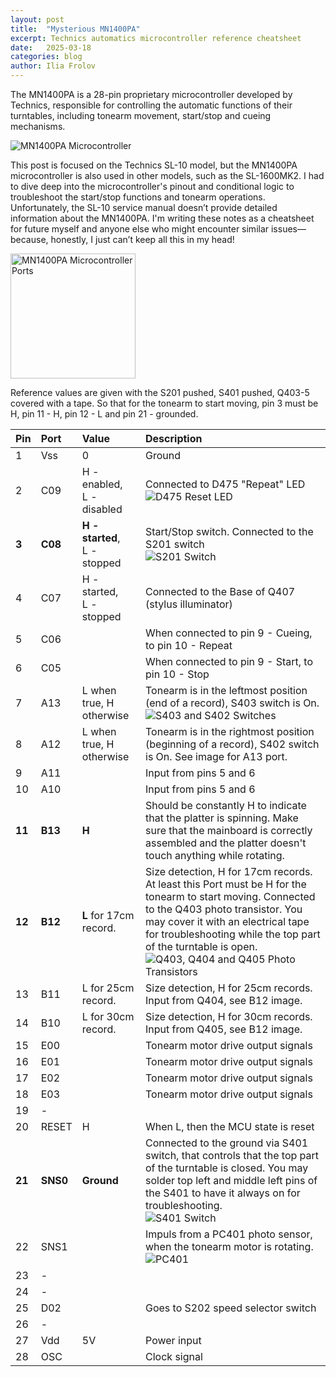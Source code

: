 ```yaml
---
layout: post
title:  "Mysterious MN1400PA"
excerpt: Technics automatics microcontroller reference cheatsheet
date:   2025-03-18
categories: blog
author: Ilia Frolov
---
```


The MN1400PA is a 28-pin proprietary microcontroller developed by Technics, responsible for controlling the automatic functions of their turntables, including tonearm movement, start/stop and cueing mechanisms.

<div class="blogPostImage">
<img src="/assets/mysterious-mn1400pa/mn1400pa.jpeg" alt="MN1400PA Microcontroller"/>
</div>

This post is focused on the Technics SL-10 model, but the MN1400PA microcontroller is also used in other models, such as the SL-1600MK2. I had to dive deep into the microcontroller's pinout and conditional logic to troubleshoot the start/stop functions and tonearm operations. Unfortunately, the SL-10 service manual doesn’t provide detailed information about the MN1400PA. I'm writing these notes as a cheatsheet for future myself and anyone else who might encounter similar issues—because, honestly, I just can’t keep all this in my head!

<div class="blogPostImage">
<img src="/assets/mysterious-mn1400pa/ports.png" alt="MN1400PA Microcontroller Ports" style="width: 200px"/>
</div>

Reference values are given with the S201 pushed, S401 pushed, Q403-5 covered with a tape. So that for the tonearm to start moving, pin 3 must be H, pin 11 - H, pin 12 - L and pin 21 - grounded.

| Pin    | Port   | Value  | Description |
| :----- | :----- | :-----| :---------- |
| 1      | Vss    | 0     | Ground      |
| 2      | C09    | H - enabled, <br>L - disabled      | Connected to D475 "Repeat" LED <br> ![D475 Reset LED](/assets/mysterious-mn1400pa/D475.jpeg)    |
|  __3__      | __C08__    | __H - started__, <br>L - stopped     |  Start/Stop switch. Connected to the S201 switch <br> ![S201 Switch](/assets/mysterious-mn1400pa/S201.jpeg)    |
| 4      | C07    | H - started, <br>L - stopped      | Connected to the Base of Q407 (stylus illuminator)      |
| 5      | C06    |       | When connected to pin 9 - Cueing, to pin 10 - Repeat     |
| 6      | C05    |       | When connected to pin 9 - Start, to pin 10 - Stop     |
| 7      | A13    | L when true, H otherwise      | Tonearm is in the leftmost position (end of a record), S403 switch is On. <br> ![S403 and S402 Switches](/assets/mysterious-mn1400pa/S402_S403.jpeg)      |
| 8      | A12    | L when true, H otherwise      | Tonearm is in the rightmost position (beginning of a record), S402 switch is On. See image for A13 port.    |
| 9      | A11    |       | Input from pins 5 and 6     |
| 10     | A10    |       | Input from pins 5 and 6     |
| __11__     | __B13__    | __H__     | Should be constantly H to indicate that the platter is spinning. Make sure that the mainboard is correctly assembled and the platter doesn't touch anything while rotating.     |
| __12__     | __B12__    | __L__ for 17cm record.     | Size detection, H for 17cm records. At least this Port must be H for the tonearm to start moving. Connected to the Q403 photo transistor. You may cover it with an electrical tape for troubleshooting while the top part of the turntable is open. <br> ![Q403, Q404 and Q405 Photo Transistors](/assets/mysterious-mn1400pa/Q403_Q404_Q405.jpeg) |
| 13     | B11    | L for 25cm record.      | Size detection, H for 25cm records. Input from Q404, see B12 image. |
| 14     | B10    | L for 30cm record.     | Size detection, H for 30cm records. Input from Q405, see B12 image. |
| 15     | E00    |       | Tonearm motor drive output signals |
| 16     | E01    |       | Tonearm motor drive output signals     |
| 17     | E02    |       | Tonearm motor drive output signals     |
| 18     | E03    |       | Tonearm motor drive output signals     |
| 19     | -      |       |      |
| 20     | RESET  | H     | When L, then the MCU state is reset  |
| __21__     | __SNS0__   | __Ground__     | Connected to the ground via S401 switch, that controls that the top part of the turntable is closed. You may solder top left and middle left pins of the S401 to have it always on for troubleshooting. <br> ![S401 Switch](/assets/mysterious-mn1400pa/S401.jpeg) |
| 22     | SNS1   |       | Impuls from a PC401 photo sensor, when the tonearm motor is rotating. <br> ![PC401](/assets/mysterious-mn1400pa/PC401.jpeg) |
| 23     | -      |       |      |
| 24     | -      |       |      |
| 25     | D02    |       | Goes to S202 speed selector switch    | 
| 26     | -      |       |      |
| 27     | Vdd    | 5V    | Power input |
| 28     | OSC    |       | Clock signal |

